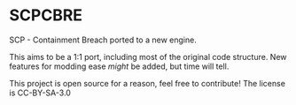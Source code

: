 # SCPCBRE
SCP - Containment Breach ported to a new engine.

This aims to be a 1:1 port, including most of the original code structure. New features for modding ease *might* be added, but time will tell.

This project is open source for a reason, feel free to contribute! The license is CC-BY-SA-3.0
